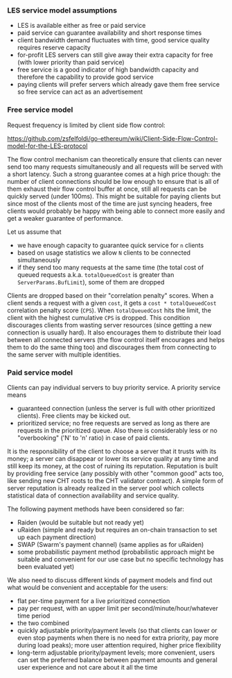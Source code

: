 ### LES service model assumptions

- LES is available either as free or paid service
- paid service can guarantee availability and short response times
- client bandwidth demand fluctuates with time, good service quality requires reserve capacity
- for-profit LES servers can still give away their extra capacity for free (with lower priority than paid service)
- free service is a good indicator of high bandwidth capacity and therefore the capability to provide good service
- paying clients will prefer servers which already gave them free service so free service can act as an advertisement

### Free service model

Request frequency is limited by client side flow control:

https://github.com/zsfelfoldi/go-ethereum/wiki/Client-Side-Flow-Control-model-for-the-LES-protocol

The flow control mechanism can theoretically ensure that clients can never send too many requests simultaneously and all requests will be served with a short latency. Such a strong guarantee comes at a high price though: the number of client connections should be low enough to ensure that is all of them exhaust their flow control buffer at once, still all requests can be quickly served (under 100ms). This might be suitable for paying clients but since most of the clients most of the time are just syncing headers, free clients would probably be happy with being able to connect more easily and get a weaker guarantee of performance.

Let us assume that
- we have enough capacity to guarantee quick service for `n` clients
- based on usage statistics we allow `N` clients to be connected simultaneously
- if they send too many requests at the same time (the total cost of queued requests a.k.a. `totalQueuedCost` is greater than `ServerParams.BufLimit`), some of them are dropped

Clients are dropped based on their "correlation penalty" scores. When a client sends a request with a given `cost`, it gets a `cost * totalQueuedCost` correlation penalty score (`CPS`). When `totalQueuedCost` hits the limit, the client with the highest cumulative `CPS` is dropped. This condition discourages clients from wasting server resources (since getting a new connection is usually hard). It also encourages them to distribute their load between all connected servers (the flow control itself encourages and helps them to do the same thing too) and discourages them from connecting to the same server with multiple identities.

### Paid service model

Clients can pay individual servers to buy priority service. A priority service means
- guaranteed connection (unless the server is full with other prioritized clients). Free clients may be kicked out.
- prioritized service; no free requests are served as long as there are requests in the prioritized queue. Also there is considerably less or no "overbooking" ('N' to 'n' ratio) in case of paid clients.

It is the responsibility of the client to choose a server that it trusts with its money; a server can disappear or lower its service quality at any time and still keep its money, at the cost of ruining its reputation. Reputation is built by providing free service (any possibly with other "common good" acts too, like sending new CHT roots to the CHT validator contract). A simple form of server reputation is already realized in the server pool which collects statistical data of connection availability and service quality.

The following payment methods have been considered so far:
- Raiden (would be suitable but not ready yet)
- uRaiden (simple and ready but requires an on-chain transaction to set up each payment direction)
- SWAP (Swarm's payment channel) (same applies as for uRaiden)
- some probabilistic payment method (probabilistic approach might be suitable and convenient for our use case but no specific technology has been evaluated yet)

We also need to discuss different kinds of payment models and find out what would be convenient and acceptable for the users:
- flat per-time payment for a live prioritized connection
- pay per request, with an upper limit per second/minute/hour/whatever time period
- the two combined
- quickly adjustable priority/payment levels (so that clients can lower or even stop payments when there is no need for extra priority, pay more during load peaks); more user attention required, higher price flexibility
- long-term adjustable priority/payment levels; more convenient, users can set the preferred balance between payment amounts and general user experience and not care about it all the time

